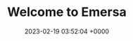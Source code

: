 ---
layout: 3dtest3
permalink: /3dtest3.html
title:  "Welcome to Emersa"
date:   2023-02-19 03:52:04 +0000
categories: jekyll update
---